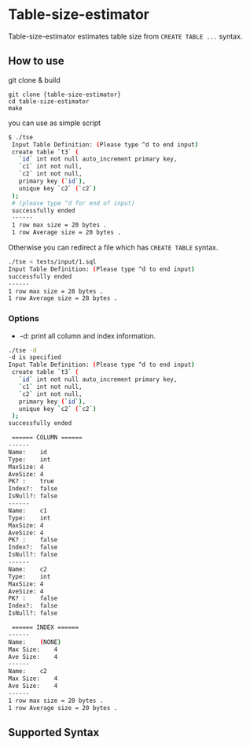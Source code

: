 # Table-size-estimator

Table-size-estimator estimates table size from `CREATE TABLE ...` syntax.

## How to use

git clone & build

```
git clone {table-size-estimator}
cd table-size-estimator
make
```

you can use as simple script

```sh
$ ./tse
 Input Table Definition: (Please type ^d to end input)
 create table `t3` (
   `id` int not null auto_increment primary key,
   `c1` int not null,
   `c2` int not null,
   primary key (`id`),
   unique key `c2` (`c2`)
 );
 # (please type ^d for end of input)
 successfully ended
 ------
 1 row max size = 20 bytes .
 1 row Average size = 20 bytes .
```

Otherwise you can redirect a file which has `CREATE TABLE` syntax.

```sh
./tse < tests/input/1.sql
Input Table Definition: (Please type ^d to end input)
successfully ended
------
1 row max size = 28 bytes .
1 row Average size = 28 bytes .
```



### Options

- -d: print all column and index information.

```sh
./tse -d
-d is specified
Input Table Definition: (Please type ^d to end input)
 create table `t3` (
   `id` int not null auto_increment primary key,
   `c1` int not null,
   `c2` int not null,
   primary key (`id`),
   unique key `c2` (`c2`)
 );
successfully ended

 ====== COLUMN ======
------
Name:    id
Type:    int
MaxSize: 4
AveSize: 4
PK? :    true
Index?:  false
IsNull?: false
------
Name:    c1
Type:    int
MaxSize: 4
AveSize: 4
PK? :    false
Index?:  false
IsNull?: false
------
Name:    c2
Type:    int
MaxSize: 4
AveSize: 4
PK? :    false
Index?:  false
IsNull?: false

 ====== INDEX ======
------
Name:    (NONE)
Max Size:    4
Ave Size:    4
------
Name:    c2
Max Size:    4
Ave Size:    4
------
1 row max size = 20 bytes .
1 row Average size = 20 bytes .
```



## Supported Syntax
